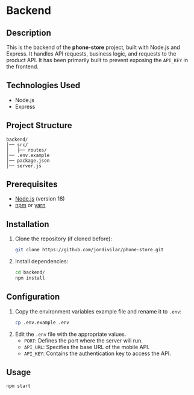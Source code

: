 # Backend

## Description

This is the backend of the **phone-store** project, built with Node.js and Express. It handles API requests, business logic, and requests to the product API. It has been primarily built to prevent exposing the `API_KEY` in the frontend.

## Technologies Used

-  Node.js
-  Express

## Project Structure

```
backend/
│── src/
│   ├── routes/
│── .env.example
│── package.json
│── server.js
```

## Prerequisites

-  [Node.js](https://nodejs.org/) (version 18)
-  [npm](https://www.npmjs.com/) or [yarn](https://yarnpkg.com/)

## Installation

1. Clone the repository (if cloned before):
   ```bash
   git clone https://github.com/jordivilar/phone-store.git
   ```
2. Install dependencies:
   ```bash
   cd backend/
   npm install
   ```

## Configuration

1. Copy the environment variables example file and rename it to `.env`:
   ```bash
   cp .env.example .env
   ```
2. Edit the `.env` file with the appropriate values.
   -  `PORT`: Defines the port where the server will run.
   -  `API_URL`: Specifies the base URL of the mobile API.
   -  `API_KEY`: Contains the authentication key to access the API.

## Usage

```bash
npm start
```
